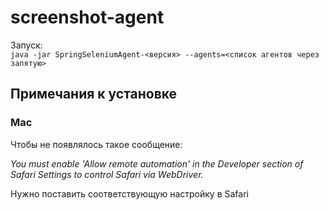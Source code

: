 # screenshot-agent

Запуск:\
`java -jar SpringSeleniumAgent-<версия> --agents=<список агентов через запятую>`

## Примечания к установке

### Mac

Чтобы не появлялось такое сообщение:

_You must enable 'Allow remote automation' in the Developer section of Safari Settings to control Safari via WebDriver._

Нужно поставить соответствующую настройку в Safari

